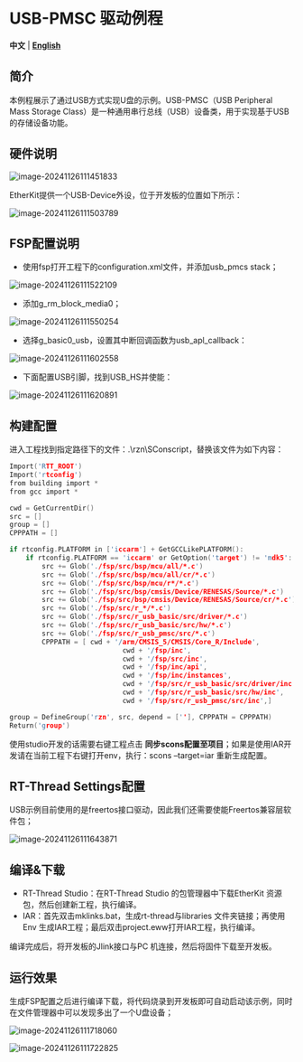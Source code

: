 # USB-PMSC 驱动例程

**中文** | [**English**](./README.md)

## 简介

本例程展示了通过USB方式实现U盘的示例。USB-PMSC（USB Peripheral Mass Storage Class）是一种通用串行总线（USB）设备类，用于实现基于USB的存储设备功能。

## 硬件说明

![image-20241126111451833](figures/image-20241126111451833.png)

EtherKit提供一个USB-Device外设，位于开发板的位置如下所示：

![image-20241126111503789](figures/image-20241126111503789.png)

## FSP配置说明

* 使用fsp打开工程下的configuration.xml文件，并添加usb_pmcs stack；

![image-20241126111522109](figures/image-20241126111522109.png)

* 添加g_rm_block_media0；

![image-20241126111550254](figures/image-20241126111550254.png)

* 选择g_basic0_usb，设置其中断回调函数为usb_apl_callback：

![image-20241126111602558](figures/image-20241126111602558.png)

* 下面配置USB引脚，找到USB_HS并使能：

![image-20241126111620891](figures/image-20241126111620891.png)

## 构建配置

进入工程找到指定路径下的文件：.\rzn\SConscript，替换该文件为如下内容：

```c
Import('RTT_ROOT')
Import('rtconfig')
from building import *
from gcc import *

cwd = GetCurrentDir()
src = []
group = []
CPPPATH = []

if rtconfig.PLATFORM in ['iccarm'] + GetGCCLikePLATFORM():
    if rtconfig.PLATFORM == 'iccarm' or GetOption('target') != 'mdk5':
        src += Glob('./fsp/src/bsp/mcu/all/*.c')
        src += Glob('./fsp/src/bsp/mcu/all/cr/*.c')
        src += Glob('./fsp/src/bsp/mcu/r*/*.c')
        src += Glob('./fsp/src/bsp/cmsis/Device/RENESAS/Source/*.c')
        src += Glob('./fsp/src/bsp/cmsis/Device/RENESAS/Source/cr/*.c')
        src += Glob('./fsp/src/r_*/*.c')
        src += Glob('./fsp/src/r_usb_basic/src/driver/*.c')
        src += Glob('./fsp/src/r_usb_basic/src/hw/*.c')
        src += Glob('./fsp/src/r_usb_pmsc/src/*.c')
        CPPPATH = [ cwd + '/arm/CMSIS_5/CMSIS/Core_R/Include',
                            cwd + '/fsp/inc',
                            cwd + '/fsp/src/inc',
                            cwd + '/fsp/inc/api',
                            cwd + '/fsp/inc/instances',
                            cwd + '/fsp/src/r_usb_basic/src/driver/inc',
                            cwd + '/fsp/src/r_usb_basic/src/hw/inc',
                            cwd + '/fsp/src/r_usb_pmsc/src/inc',]

group = DefineGroup('rzn', src, depend = [''], CPPPATH = CPPPATH)
Return('group')
```

使用studio开发的话需要右键工程点击 **同步scons配置至项目**；如果是使用IAR开发请在当前工程下右键打开env，执行：scons –target=iar 重新生成配置。

## RT-Thread Settings配置

USB示例目前使用的是freertos接口驱动，因此我们还需要使能Freertos兼容层软件包；

![image-20241126111643871](figures/image-20241126111643871.png)

## 编译&下载

* RT-Thread Studio：在RT-Thread Studio 的包管理器中下载EtherKit 资源包，然后创建新工程，执行编译。
* IAR：首先双击mklinks.bat，生成rt-thread与libraries 文件夹链接；再使用Env 生成IAR工程；最后双击project.eww打开IAR工程，执行编译。

编译完成后，将开发板的Jlink接口与PC 机连接，然后将固件下载至开发板。

## 运行效果

生成FSP配置之后进行编译下载，将代码烧录到开发板即可自动启动该示例，同时在文件管理器中可以发现多出了一个U盘设备；

![image-20241126111718060](figures/image-20241126111718060.png)

![image-20241126111722825](figures/image-20241126111722825.png)
